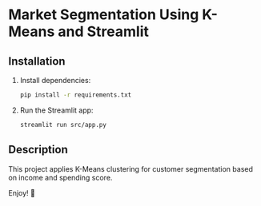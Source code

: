 # Market Segmentation Using K-Means and Streamlit

## Installation
1. Install dependencies:  
   ```sh
   pip install -r requirements.txt
   ```
2. Run the Streamlit app:  
   ```sh
   streamlit run src/app.py
   ```

## Description
This project applies K-Means clustering for customer segmentation based on income and spending score.

Enjoy! 🚀
